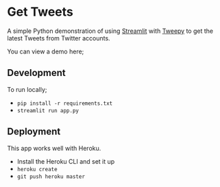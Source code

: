 # Get Tweets
A simple Python demonstration of using [Streamlit](https://streamlit.io/) with [Tweepy](https://www.tweepy.org/) to get the latest Tweets from Twitter accounts.

You can view a demo here;

## Development
To run locally;
- `pip install -r requirements.txt`
- `streamlit run app.py`

## Deployment
This app works well with Heroku.
- Install the Heroku CLI and set it up
- `heroku create`
- `git push heroku master`
